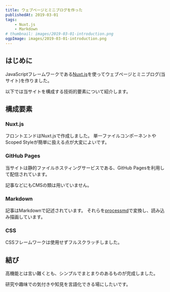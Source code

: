 ```yaml
---
title: ウェブページとミニブログを作った
publishedAt: 2019-03-01
tags:
    - Nuxt.js
    - Markdown
# thumbnail: images/2019-03-01-introduction.png
ogpImage: images/2019-03-01-introduction.png
---
```


## はじめに

JavaScriptフレームワークである[Nuxt.js](https://nuxtjs.org/)を使ってウェブページとミニブログ(当サイト)を作りました。

以下では当サイトを構成する技術的要素について紹介します。

## 構成要素

### Nuxt.js

フロントエンドはNuxt.jsで作成しました。
単一ファイルコンポーネントやScoped Styleが簡単に扱える点が大変によいです。

### GitHub Pages

当サイトは静的ファイルホスティングサービスである、GitHub Pagesを利用して配信されています。

記事などにもCMSの類は用いていません。

### Markdown

記事はMarkdownで記述されています。
それらを[processmd](https://github.com/tscanlin/processmd)で変換し、読み込み描画しています。

### CSS

CSSフレームワークは使用せずフルスクラッチしました。

## 結び

高機能とは言い難くとも、シンプルでまとまりのあるものが完成しました。

研究や趣味での気付きや知見を言語化できる場にしたいです。
